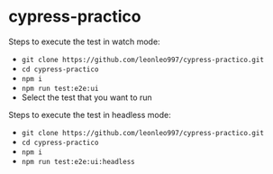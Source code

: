 # cypress-practico

Steps to execute the test in watch mode:
- `git clone https://github.com/leonleo997/cypress-practico.git`
- `cd cypress-practico`
- `npm i`
- `npm run test:e2e:ui`
- Select the test that you want to run

Steps to execute the test in headless mode:
- `git clone https://github.com/leonleo997/cypress-practico.git`
- `cd cypress-practico`
- `npm i`
- `npm run test:e2e:ui:headless`

